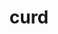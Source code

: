 ---
category: 4-letters
denotation: null
name: curd
reference_link: https://www.etymonline.com/word/curd
root_language: null
root_name: null
title: curd
type: free
word_sums:
- respelling: curd
  sum: 'Curd + '
---